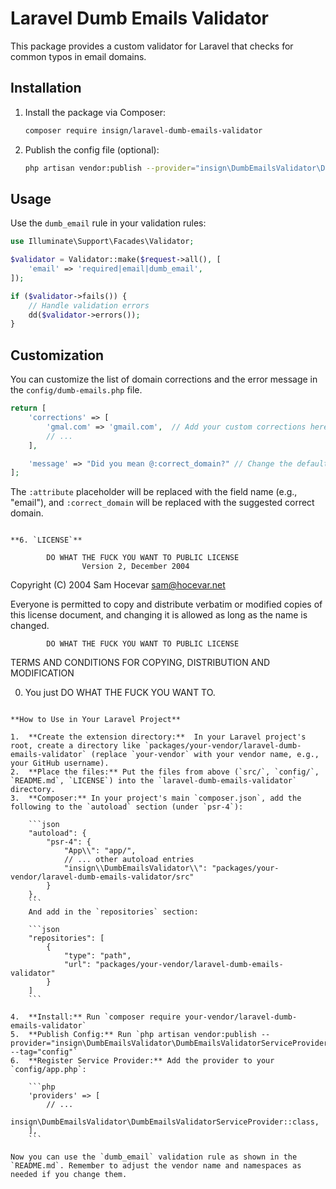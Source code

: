 # Laravel Dumb Emails Validator

This package provides a custom validator for Laravel that checks for common typos in email domains.

## Installation

1.  Install the package via Composer:

    ```bash
    composer require insign/laravel-dumb-emails-validator
    ```
2.  Publish the config file (optional):

    ```bash
    php artisan vendor:publish --provider="insign\DumbEmailsValidator\DumbEmailsValidatorServiceProvider" --tag="config"
    ```

## Usage

Use the `dumb_email` rule in your validation rules:

```php
use Illuminate\Support\Facades\Validator;

$validator = Validator::make($request->all(), [
    'email' => 'required|email|dumb_email',
]);

if ($validator->fails()) {
    // Handle validation errors
    dd($validator->errors());
}
```

## Customization

You can customize the list of domain corrections and the error message in the `config/dumb-emails.php` file.

```php
return [
    'corrections' => [
        'gmal.com' => 'gmail.com',  // Add your custom corrections here
        // ...
    ],

    'message' => "Did you mean @:correct_domain?" // Change the default message, you can use :attribute and :correct_domain placeholders
];
```

The `:attribute` placeholder will be replaced with the field name (e.g., "email"), and `:correct_domain` will be replaced with the suggested correct domain.
```

**6. `LICENSE`**

```
            DO WHAT THE FUCK YOU WANT TO PUBLIC LICENSE
                    Version 2, December 2004

Copyright (C) 2004 Sam Hocevar <sam@hocevar.net>

Everyone is permitted to copy and distribute verbatim or modified
copies of this license document, and changing it is allowed as long
as the name is changed.

            DO WHAT THE FUCK YOU WANT TO PUBLIC LICENSE
TERMS AND CONDITIONS FOR COPYING, DISTRIBUTION AND MODIFICATION

0. You just DO WHAT THE FUCK YOU WANT TO.
```

**How to Use in Your Laravel Project**

1.  **Create the extension directory:**  In your Laravel project's root, create a directory like `packages/your-vendor/laravel-dumb-emails-validator` (replace `your-vendor` with your vendor name, e.g., your GitHub username).
2.  **Place the files:** Put the files from above (`src/`, `config/`, `README.md`, `LICENSE`) into the `laravel-dumb-emails-validator` directory.
3.  **Composer:** In your project's main `composer.json`, add the following to the `autoload` section (under `psr-4`):

    ```json
    "autoload": {
        "psr-4": {
            "App\\": "app/",
            // ... other autoload entries
            "insign\\DumbEmailsValidator\\": "packages/your-vendor/laravel-dumb-emails-validator/src"
        }
    },
    ```
    And add in the `repositories` section:

    ```json
    "repositories": [
        {
            "type": "path",
            "url": "packages/your-vendor/laravel-dumb-emails-validator"
        }
    ]
    ```

4.  **Install:** Run `composer require your-vendor/laravel-dumb-emails-validator`
5.  **Publish Config:** Run `php artisan vendor:publish --provider="insign\DumbEmailsValidator\DumbEmailsValidatorServiceProvider" --tag="config"`
6.  **Register Service Provider:** Add the provider to your `config/app.php`:

    ```php
    'providers' => [
        // ...
        insign\DumbEmailsValidator\DumbEmailsValidatorServiceProvider::class,
    ],
    ```

Now you can use the `dumb_email` validation rule as shown in the `README.md`. Remember to adjust the vendor name and namespaces as needed if you change them.